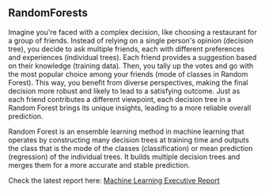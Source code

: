 ## RandomForests
Imagine you're faced with a complex decision, like choosing a restaurant for a group of friends. Instead of relying on a single person's opinion (decision tree), you decide to ask multiple friends, each with different preferences and experiences (individual trees). Each friend provides a suggestion based on their knowledge (training data). Then, you tally up the votes and go with the most popular choice among your friends (mode of classes in Random Forest). This way, you benefit from diverse perspectives, making the final decision more robust and likely to lead to a satisfying outcome. Just as each friend contributes a different viewpoint, each decision tree in a Random Forest brings its unique insights, leading to a more reliable overall prediction.

Random Forest is an ensemble learning method in machine learning that operates by constructing many decision trees at training time and outputs the class that is the mode of the classes (classification) or mean prediction (regression) of the individual trees. It builds multiple decision trees and merges them for a more accurate and stable prediction.

Check the latest report here:
[Machine Learning Executive Report](/ML_ExecRep.ipynb)
